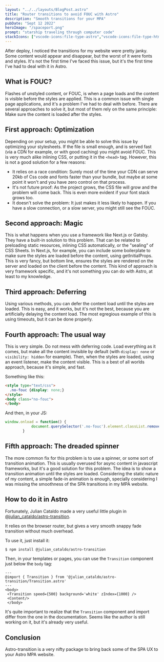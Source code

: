 ```yaml
---
layout: "../../layouts/BlogPost.astro"
title: "Router transitions to avoid FOUC with Astro"
description: "Smooth transitions for your MPA"
pubDate: "Sept 12 2022"
heroImage: "/spaceport.png"
prompt: "starship traveling through computer code"
stackIcons: ["vscode-icons:file-type-astro","vscode-icons:file-type-html","vscode-icons:file-type-css","vscode-icons:file-type-js-official"]
---
```


After deploy, I noticed the transitions for my website were pretty janky. Some content would appear and disappear, but the worst of it were fonts and styles. It's not the first time I've faced this issue, but it's the first time I've had to deal with it in Astro.

## What is FOUC?

Flashes of unstyled content, or FOUC, is when a page loads and the content is visible before the styles are applied. This is a common issue with single page applications, and it's a problem I've had to deal with before. There are several approaches to solve it, but most of them rely on the same principle: Make sure the content is loaded after the styles.

## First approach: Optimization

Depending on your setup, you might be able to solve this issue by optimizing your stylesheets. If the file is small enough, and is served fast (via a CDN for example, or with good caching) you might avoid FOUC. This is very much alike inlining CSS, or putting it in the `<head>` tag. However, this is not a good solution for a few reasons:
* It relies on a race condition: Surely most of the time your CDN can serve 20kb of Css code and fonts faster than your bundle, but maybe at some point it won't and you have zero control on that process.
* It's not future proof: As the project grows, the CSS file will grow and the problem will come back. This is even more evident if your font stack grows too.
* It doesn't solve the problem: It just makes it less likely to happen. If you have a slow connection, or a slow server, you might still see the FOUC.

## Second approach: Magic

This is what happens when you use a framework like Next.js or Gatsby. They have a built-in solution to this problem. That can be related to preloading static resources, inlining CSS automatically, or the "sealing" of CSS Sheets. In Next.js, for example, you can include some boilerplate to make sure the styles are loaded before the content, using getInitialProps. This is very fancy, but bottom line, ensures the styles are rendered on the server and loaded on the client before the content. This kind of approach is very framework specific, and it's not something you can do with Astro, at least to my knowledge.

## Third approach: Deferring

Using various methods, you can defer the content load until the styles are loaded. This is easy, and it works, but it's not the best, because you are artificially delaying the content load. The most egregious example of this is using timeouts, but it can be done properly.

## Fourth approach: The usual way

This is very simple. Do not mess with deferring code. Load everything as it comes, but make all the content invisible by default (with `display: none` or `visibility: hidden` for example). Then, when the styles are loaded, using an event listener, make the content visible. This is a best of all worlds approach, because it's simple, and fast.

Something like this:

```html
<style type="text/css">
  .no-fouc {display: none;}
</style>
<body class="no-fouc">
</body>
```

And then, in your JS:

```js
window.onload = function() {
            document.querySelector('.no-fouc').element.classList.remove("no-fouc");;
        }
```

## Fifth approach: The dreaded spinner

The more common fix for this problem is to use a spinner, or some sort of transition animation. This is usually overused for async content in javascript frameworks, but it's a good solution for this problem. The idea is to show a transition animation until the styles are loaded. Considering the static nature of my content, a simple fade-in animation is enough, specially considering I was missing the smoothness of the SPA transitions in my MPA website.

## How to do it in Astro

Fortunately, Julian Cataldo made a very useful little plugin in [@julian_cataldo/astro-transition](https://www.npmjs.com/package/@julian_cataldo/astro-transition).

It relies on the browser router, but gives a very smooth snappy fade transition without much overhead.

To use it, just install it:

```bash
$ npm install @julian_cataldo/astro-transition
```

Then, in your templates or pages, you can use the `Transition` component just below the `body` tag:

```astro
---
@import { Transition } from '@julian_cataldo/astro-transition/Transition.astro'
---
<body>
 <Transition speed={500} background='white' zIndex={1000} />
 <Content/>
 </body>
```

It's quite important to realize that the `Transition` component and import differ from the one in the documentation. Seems like the author is still working on it, but it's already very useful.

## Conclusion
Astro-transition is a very nifty package to bring back some of the SPA UX to your Astro MPA website. 